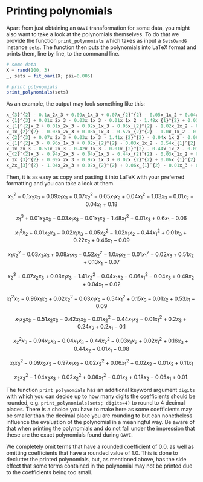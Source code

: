 # Printing polynomials
Apart from just obtaining an $\texttt{OAVI}$ transformation for some data, you might also want to take a look at the polynomials themselves. To do that we provide the function `print_polynomials` which takes as input a `SetsOandG` instance `sets`. The function then puts the polynomials into LaTeX format and prints them, line by line, to the command line.
```julia
# some data
X = rand(100, 3)
_, sets = fit_oavi(X; psi=0.005)

# print polynomials
print_polynomials(sets)
```
As an example, the output may look something like this: 
```julia
x_{3}^{2} - 0.1x_2x_3 + 0.09x_1x_3 + 0.07x_{2}^{2} - 0.05x_1x_2 + 0.04x_{1}^{2} - 1.03x_3 - 0.01x_2 - 0.04x_1 + 0.18
x_{1}^{3} + 0.01x_2x_3 - 0.03x_1x_3 - 0.01x_1x_2 - 1.48x_{1}^{2} + 0.01x_3 + 0.6x_1 - 0.06
x_{1}^{2}x_2 + 0.01x_2x_3 - 0.02x_1x_3 - 0.05x_{2}^{2} - 1.02x_1x_2 - 0.44x_{1}^{2} + 0.01x_3 + 0.22x_2 + 0.46x_1 - 0.09
x_1x_{2}^{2} - 0.03x_2x_3 + 0.08x_1x_3 - 0.52x_{2}^{2} - 1.0x_1x_2 - 0.01x_{1}^{2} - 0.02x_3 + 0.51x_2 + 0.13x_1 - 0.07
x_{2}^{3} + 0.07x_2x_3 + 0.03x_1x_3 - 1.41x_{2}^{2} - 0.04x_1x_2 - 0.06x_{1}^{2} - 0.04x_3 + 0.49x_2 + 0.04x_1 - 0.02
x_{1}^{2}x_3 - 0.96x_1x_3 + 0.02x_{2}^{2} - 0.03x_1x_2 - 0.54x_{1}^{2} + 0.15x_3 - 0.01x_2 + 0.53x_1 - 0.09
x_1x_2x_3 - 0.51x_2x_3 - 0.42x_1x_3 - 0.01x_{2}^{2} - 0.44x_1x_2 - 0.01x_{1}^{2} + 0.2x_3 + 0.24x_2 + 0.2x_1 - 0.1
x_{2}^{2}x_3 - 0.94x_2x_3 - 0.04x_1x_3 - 0.44x_{2}^{2} - 0.03x_1x_2 + 0.02x_{1}^{2} + 0.16x_3 + 0.44x_2 + 0.01x_1 - 0.08
x_1x_{3}^{2} - 0.09x_2x_3 - 0.97x_1x_3 + 0.02x_{2}^{2} + 0.06x_{1}^{2} + 0.02x_3 + 0.01x_2 + 0.11x_1
x_2x_{3}^{2} - 1.04x_2x_3 + 0.02x_{2}^{2} + 0.06x_{1}^{2} - 0.01x_3 + 0.18x_2 - 0.05x_1 + 0.01
```
Then, it is as easy as copy and pasting it into LaTeX with your preferred formatting and you can take a look at them.

```math
x_{3}^{2} - 0.1x_2x_3 + 0.09x_1x_3 + 0.07x_{2}^{2} - 0.05x_1x_2 + 0.04x_{1}^{2} - 1.03x_3 - 0.01x_2 - 0.04x_1 + 0.18
```
```math
x_{1}^{3} + 0.01x_2x_3 - 0.03x_1x_3 - 0.01x_1x_2 - 1.48x_{1}^{2} + 0.01x_3 + 0.6x_1 - 0.06
```
```math
x_{1}^{2}x_2 + 0.01x_2x_3 - 0.02x_1x_3 - 0.05x_{2}^{2} - 1.02x_1x_2 - 0.44x_{1}^{2} + 0.01x_3 + 0.22x_2 + 0.46x_1 - 0.09
```
```math
x_1x_{2}^{2} - 0.03x_2x_3 + 0.08x_1x_3 - 0.52x_{2}^{2} - 1.0x_1x_2 - 0.01x_{1}^{2} - 0.02x_3 + 0.51x_2 + 0.13x_1 - 0.07
```
```math
x_{2}^{3} + 0.07x_2x_3 + 0.03x_1x_3 - 1.41x_{2}^{2} - 0.04x_1x_2 - 0.06x_{1}^{2} - 0.04x_3 + 0.49x_2 + 0.04x_1 - 0.02
```
```math
x_{1}^{2}x_3 - 0.96x_1x_3 + 0.02x_{2}^{2} - 0.03x_1x_2 - 0.54x_{1}^{2} + 0.15x_3 - 0.01x_2 + 0.53x_1 - 0.09
```
```math
x_1x_2x_3 - 0.51x_2x_3 - 0.42x_1x_3 - 0.01x_{2}^{2} - 0.44x_1x_2 - 0.01x_{1}^{2} + 0.2x_3 + 0.24x_2 + 0.2x_1 - 0.1
```
```math
x_{2}^{2}x_3 - 0.94x_2x_3 - 0.04x_1x_3 - 0.44x_{2}^{2} - 0.03x_1x_2 + 0.02x_{1}^{2} + 0.16x_3 + 0.44x_2 + 0.01x_1 - 0.08
```
```math
x_1x_{3}^{2} - 0.09x_2x_3 - 0.97x_1x_3 + 0.02x_{2}^{2} + 0.06x_{1}^{2} + 0.02x_3 + 0.01x_2 + 0.11x_1
```
```math
x_2x_{3}^{2} - 1.04x_2x_3 + 0.02x_{2}^{2} + 0.06x_{1}^{2} - 0.01x_3 + 0.18x_2 - 0.05x_1 + 0.01.
```
The function `print_polynomials` has an additional keyword argument `digits` with which you can decide up to how many digits the coefficients should be rounded, e.g. `print_polynomials(sets; digits=4)` to round to $4$ decimal places. There is a choice you have to make here as some coefficients may be smaller than the decimal place you are rounding to but can nonetheless influence the evaluation of the polynomial in a meaningful way. Be aware of that when printing the polynomials and do not fall under the impression that these are the exact polynomials found during $\texttt{OAVI}$. 

We completely omit terms that have a rounded coefficient of $0.0$, as well as omitting coefficients that have a rounded value of $1.0$. This is done to declutter the printed polynomials, but, as mentioned above, has the side effect that some terms contained in the polynomial may not be printed due to the coefficients being too small.
